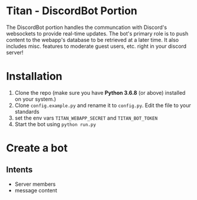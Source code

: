 # Titan - DiscordBot Portion
The DiscordBot portion handles the communcation with Discord's websockets to provide real-time updates.
The bot's primary role is to push content to the webapp's database to be retrieved at a later time.
It also includes misc. features to moderate guest users, etc. right in your discord server!

# Installation
1. Clone the repo (make sure you have **Python 3.6.8** (or above) installed on your system.)
2. Clone `config.example.py` and rename it to `config.py`. Edit the file to your standards
3. set the env vars `TITAN_WEBAPP_SECRET` and `TITAN_BOT_TOKEN`
3. Start the bot using `python run.py`


# Create a bot

## Intents
 - Server members
 - message content
